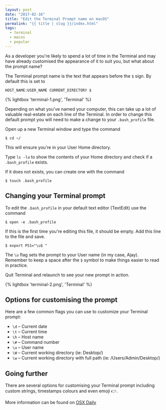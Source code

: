 ```yaml
---
layout: post
date: "2017-02-16"
title: "Edit the Terminal Prompt name on macOS"
permalink: "{{ title | slug }}/index.html"
tags:
  - terminal
  - macos
  - popular
---
```


As a developer you're likely to spend a lot of time in the Terminal and may have already customised the appearance of it to suit you, but what about the prompt name?

The Terminal prompt name is the text that appears before the `$` sign. By default this is set to

```
HOST_NAME:USER_NAME CURRENT_DIRECTORY $
```

{% lightbox 'terminal-1.png', 'Terminal' %}

Depending on what you've named your computer, this can take up a lot of valuable real-estate on each line of the Terminal. In order to change this default prompt you will need to make a change to your `.bash_profile` file.

Open up a new Terminal window and type the command

```shell
$ cd ~/
```

This will ensure you're in your User Home directory.

Type `ls -la` to show the contents of your Home directory and check if a `.bash_profile` exists.

If it does not exists, you can create one with the command

```shell
$ touch .bash_profile
```

## Changing your Terminal prompt

To edit the `.bash_profile` in your default text editor (TextEdit) use the command

```shell
$ open -e .bash_profile
```

If this is the first time you're editing this file, it should be empty. Add this line to the file and save.

```shell
$ export PS1="\u$ "
```

The `\u` flag sets the prompt to your User name (in my case, Ajay). Remember to keep a space after the `$` symbol to make things easier to read in practice.

Quit Terminal and relaunch to see your new prompt in action.

{% lightbox 'terminal-2.png', 'Terminal' %}

## Options for customising the prompt

Here are a few common flags you can use to customize your Terminal prompt:

- `\d` – Current date
- `\t` – Current time
- `\h` – Host name
- `\#` – Command number
- `\u` – User name
- `\W` – Current working directory (ie: Desktop/)
- `\w` – Current working directory with full path (ie: /Users/Admin/Desktop/)

## Going further

There are several options for customising your Terminal prompt including custom strings, timestamps colours and even emoji 👉.

More information can be found on [OSX Daily](http://osxdaily.com/2006/12/11/how-to-customize-your-terminal-prompt/)
